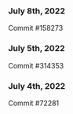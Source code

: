 ### July 8th, 2022

Commit #158273

### July 5th, 2022

Commit #314353


### July 4th, 2022

Commit #72281
